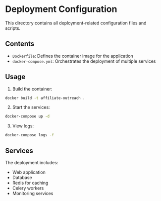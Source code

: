 # Deployment Configuration

This directory contains all deployment-related configuration files and scripts.

## Contents

- `Dockerfile`: Defines the container image for the application
- `docker-compose.yml`: Orchestrates the deployment of multiple services

## Usage

1. Build the container:

```bash
docker build -t affiliate-outreach .
```

2. Start the services:

```bash
docker-compose up -d
```

3. View logs:

```bash
docker-compose logs -f
```

## Services

The deployment includes:

- Web application
- Database
- Redis for caching
- Celery workers
- Monitoring services
